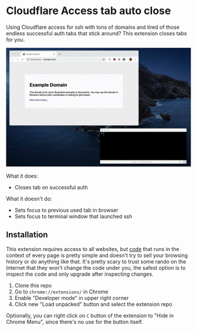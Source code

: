 # Cloudflare Access tab auto close

Using Cloudflare access for ssh with tons of domains and tired of those endless
successful auth tabs that stick around? This extension closes tabs for you.

![how it works](how-it-works.gif)

What it does:

* Closes tab on successful auth

What it doesn't do:

* Sets focus to previous used tab in browser
* Sets focus to terminal window that launched ssh

## Installation

This extension requires access to all websites, but [code](content.js) that
runs in the context of every page is pretty simple and doesn't try to sell
your browsing history or do anything like that. It's pretty scary to trust some
rando on the Internet that they won't change the code under you, the safest
option is to inspect the code and only upgrade after inspecting changes.

1. Clone this repo
2. Go to `chrome://extensions/` in Chrome
3. Enable "Developer mode" in upper right corner
4. Click new "Load unpacked" button and select the extension repo

Optionally, you can right click on `C` button of the extension to
"Hide in Chrome Menu", since there's no use for the button itself.
